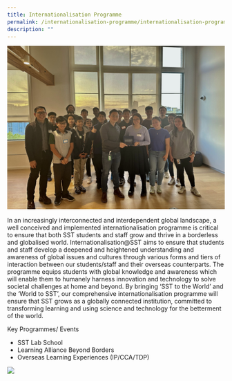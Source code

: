 ```yaml
---
title: Internationalisation Programme
permalink: /internationalisation-programme/internationalisation-programme/
description: ""
---
```

![](/images/SD/OLE%20Cover.jpeg)

In an increasingly interconnected and interdependent global landscape, a well conceived and implemented internationalisation programme is critical to ensure that both SST students and staff grow and thrive in a borderless and globalised world. Internationalisation@SST aims to ensure that students and staff develop a deepened and heightened understanding and awareness of global issues and cultures through various forms and tiers of interaction between our students/staff and their overseas counterparts. The programme equips students with global knowledge and awareness which will enable them to humanely harness innovation and technology to solve societal challenges at home and beyond. By bringing ‘SST to the World’ and the ‘World to SST’, our comprehensive internationalisation programme will ensure that SST grows as a globally connected institution, committed to transforming learning and using science and technology for the betterment of the world.  


Key Programmes/ Events
* SST Lab School
* Learning Alliance Beyond Borders 
* Overseas Learning Experiences (IP/CCA/TDP)


![](/images/Internationalisation/astronomy%20internationalisation%202.png)